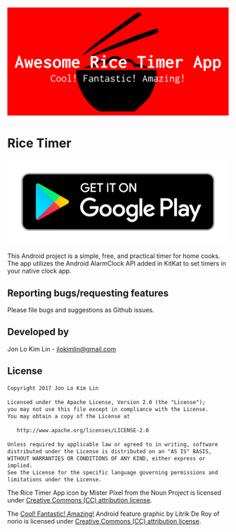 # ![Logo](https://raw.githubusercontent.com/jlokimlin/rice_timer_app/master/graphics/rice_timer_app_feature_graphic.png)

# **Rice Timer**
[![](https://raw.githubusercontent.com/jlokimlin/rice_timer_app/master/graphics/google-play-badge.png)](https://play.google.com/store/apps/details?id=com.jlokimlin.rice_timer)

This Android project is a simple, free, and practical timer for home cooks. The app utilizes the Android AlarmClock API added in KitKat to set timers in your native clock app. 

## Reporting bugs/requesting features
Please file bugs and suggestions as Github issues.

## Developed by
Jon Lo Kim Lin - jlokimlin@gmail.com

## License

    Copyright 2017 Jon Lo Kim Lin

    Licensed under the Apache License, Version 2.0 (the "License");
    you may not use this file except in compliance with the License.
    You may obtain a copy of the License at

       http://www.apache.org/licenses/LICENSE-2.0

    Unless required by applicable law or agreed to in writing, software
    distributed under the License is distributed on an "AS IS" BASIS,
    WITHOUT WARRANTIES OR CONDITIONS OF ANY KIND, either express or implied.
    See the License for the specific language governing permissions and
    limitations under the License.
    
The Rice Timer App icon by Mister Pixel from the Noun Project is licensed under [Creative Commons (CC) attribution license](https://creativecommons.org/licenses/by/2.0/).

The [Cool! Fantastic! Amazing!](https://www.norio.be/android-feature-graphic-generator/) Android feature graphic by Litrik De Roy of norio is licensed under [Creative Commons (CC) attribution license](https://creativecommons.org/licenses/by/4.0/).